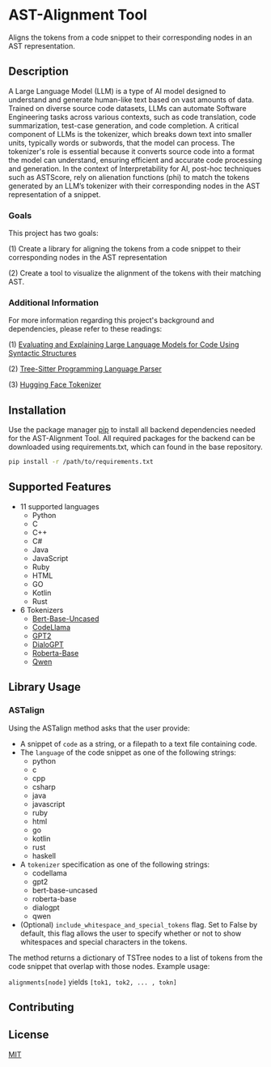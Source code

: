 # AST-Alignment Tool

Aligns the tokens from a code snippet to their corresponding nodes in an AST representation.

## Description

A Large Language Model (LLM) is a type of AI model designed to understand
and generate human-like text based on vast amounts of data. Trained on diverse source code datasets, LLMs can automate Software Engineering tasks across various contexts, such as code translation, code summarization, test-case generation, and code completion. A critical component of LLMs is the tokenizer, which breaks down text into smaller units, typically words or subwords, that the model can process. The tokenizer's role is essential because it converts source code into a format the model can understand, ensuring efficient and accurate code processing and generation. In the context of Interpretability for AI, post-hoc techniques such as ASTScore, rely on alienation functions (phi) to match the tokens generated by an LLM’s tokenizer with their corresponding nodes in the AST representation of a snippet.

### Goals

This project has two goals: 

(1) Create a library for aligning the tokens from a code snippet to their corresponding nodes in the AST representation 

(2) Create a tool to visualize the alignment of the tokens with their matching AST. 

### Additional Information

For more information regarding this project's background and dependencies, please refer to these readings:

(1) [Evaluating and Explaining Large Language Models for Code Using
Syntactic Structures](https://arxiv.org/abs/2308.03873)

(2) [Tree-Sitter Programming Language Parser](https://github.com/tree-sitter/tree-sitter)

(3) [Hugging Face Tokenizer](https://huggingface.co/learn/nlp-course/en/chapter2/4)

## Installation

Use the package manager [pip](https://pip.pypa.io/en/stable/) to install all backend dependencies needed for the AST-Alignment Tool. All required packages for the backend can be downloaded using requirements.txt, which can found in the base repository.

```bash
pip install -r /path/to/requirements.txt
```

## Supported Features

* 11 supported languages
    * Python
    * C
    * C++
    * C#
    * Java
    * JavaScript
    * Ruby
    * HTML
    * GO
    * Kotlin
    * Rust
* 6 Tokenizers
    * [Bert-Base-Uncased](https://huggingface.co/google-bert/bert-base-uncased)
    * [CodeLlama](https://huggingface.co/docs/transformers/main/en/model_doc/code_llama)
    * [GPT2](https://huggingface.co/docs/transformers/en/model_doc/gpt2)
    * [DialoGPT](https://huggingface.co/microsoft/DialoGPT-small)
    * [Roberta-Base](https://huggingface.co/FacebookAI/roberta-base)
    * [Qwen](https://huggingface.co/Qwen/Qwen2-7B-Instruct)

## Library Usage

### ASTalign
Using the ASTalign method asks that the user provide:
* A snippet of `code` as a string, or a filepath to a text file containing code.
* The `language` of the code snippet as one of the following strings:
    * python
    * c
    * cpp
    * csharp
    * java
    * javascript
    * ruby
    * html
    * go
    * kotlin
    * rust
    * haskell
* A `tokenizer` specification as one of the following strings:
    * codellama
    * gpt2
    * bert-base-uncased
    * roberta-base
    * dialogpt
    * qwen
* (Optional) `include_whitespace_and_special_tokens` flag. Set to False by default, this flag allows the user to specify whether or not to show whitespaces and special characters in the tokens. 

The method returns a dictionary of TSTree nodes to a list of tokens from the code snippet that overlap with those nodes. Example usage:

`alignments[node]` yields `[tok1, tok2, ... , tokn]`


## Contributing

## License

[MIT](https://choosealicense.com/licenses/mit/)
